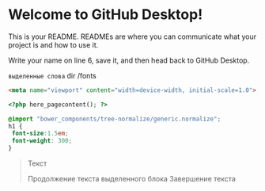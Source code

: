 # Welcome to GitHub Desktop!

This is your README. READMEs are where you can communicate what your project is and how to use it.

Write your name on line 6, save it, and then head back to GitHub Desktop.

`выделенные слова`
dir /fonts

```html
<meta name="viewport" content="width=device-width, initial-scale=1.0">
```

```php
<?php here_pagecontent(); ?>
```

```scss /* или css */
@import "bower_components/tree-normalize/generic.normalize";
h1 {
 font-size:1.5em;
 font-weight: 300;
}
```

> Текст
> 
> Продолжение текста выделенного блока
> Завершение текста
